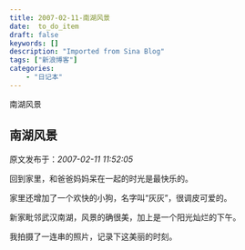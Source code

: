 ```yaml
---
title: 2007-02-11-南湖风景
date:  to_do_item
draft: false
keywords: []
description: "Imported from Sina Blog"
tags: ["新浪博客"]
categories: 
    - "日记本"
---
```

南湖风景
## 南湖风景

 原文发布于：*2007-02-11 11:52:05*

回到家里，和爸爸妈妈呆在一起的时光是最快乐的。

家里还增加了一个欢快的小狗，名字叫“灰灰”，很调皮可爱的。

新家毗邻武汉南湖，风景的确很美，加上是一个阳光灿烂的下午。

我拍摄了一连串的照片，记录下这美丽的时刻。


